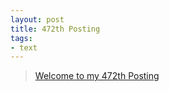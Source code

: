 ```yaml
---
layout: post
title: 472th Posting
tags: 
- text
---
```


> [Welcome to my 472th Posting](https://janghan-kor.tistory.com/1773)
